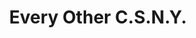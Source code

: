 ---
ee_id: '34'
site: '1'
type: '2'
long_id: 2007-004 Every Other C.S.N.Y.
url: 2007-004-every-other-csny
year: '2007'
medium: Pen on paper.
commission:
add_credit:
dims:
pitch: "<p>​Every single possible combination of CSNY.</p>"
ps:
live_url:
related:
title: Every Other C.S.N.Y.
youtube:
imgs: every-other-csny-2007-004-full-database-ih.jpg
subheading:
year2: '2007'
download:
add_credits:
related_code:
! '':
layout: things-i-made
---